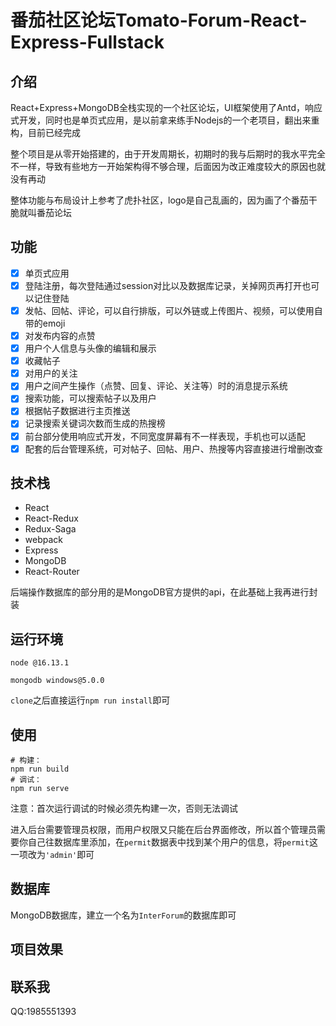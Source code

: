 # 番茄社区论坛Tomato-Forum-React-Express-Fullstack

## 介绍

React+Express+MongoDB全栈实现的一个社区论坛，UI框架使用了Antd，响应式开发，同时也是单页式应用，是以前拿来练手Nodejs的一个老项目，翻出来重构，目前已经完成

整个项目是从零开始搭建的，由于开发周期长，初期时的我与后期时的我水平完全不一样，导致有些地方一开始架构得不够合理，后面因为改正难度较大的原因也就没有再动

整体功能与布局设计上参考了虎扑社区，logo是自己乱画的，因为画了个番茄干脆就叫番茄论坛

## 功能

+ [x] 单页式应用
+ [x] 登陆注册，每次登陆通过session对比以及数据库记录，关掉网页再打开也可以记住登陆
+ [x] 发帖、回帖、评论，可以自行排版，可以外链或上传图片、视频，可以使用自带的emoji  
+ [x] 对发布内容的点赞
+ [x] 用户个人信息与头像的编辑和展示
+ [x] 收藏帖子
+ [x] 对用户的关注
+ [x] 用户之间产生操作（点赞、回复、评论、关注等）时的消息提示系统
+ [x] 搜索功能，可以搜索帖子以及用户
+ [x] 根据帖子数据进行主页推送
+ [x] 记录搜索关键词次数而生成的热搜榜
+ [x] 前台部分使用响应式开发，不同宽度屏幕有不一样表现，手机也可以适配
+ [x] 配套的后台管理系统，可对帖子、回帖、用户、热搜等内容直接进行增删改查

## 技术栈

+ React
+ React-Redux
+ Redux-Saga
+ webpack
+ Express
+ MongoDB
+ React-Router

后端操作数据库的部分用的是MongoDB官方提供的api，在此基础上我再进行封装


## 运行环境

`node @16.13.1`

`mongodb windows@5.0.0`

`clone`之后直接运行`npm run install`即可

## 使用

```shell
# 构建：
npm run build
# 调试：
npm run serve
```

注意：首次运行调试的时候必须先构建一次，否则无法调试

进入后台需要管理员权限，而用户权限又只能在后台界面修改，所以首个管理员需要你自己往数据库里添加，在`permit`数据表中找到某个用户的信息，将`permit`这一项改为`'admin'`即可

## 数据库

MongoDB数据库，建立一个名为`InterForum`的数据库即可

## 项目效果

## 联系我

QQ:1985551393
